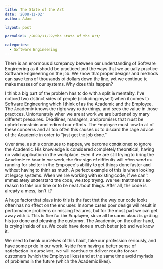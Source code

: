 ```yaml
---
title: The State of the Art
date: '2008-11-02'
author: Adam

layout: post

permalink: /2008/11/02/the-state-of-the-art/

categories:
  - Software Engineering
---
```

There is an enormous discrepancy between our understanding of Software
Engineering as it should be practiced and the ways that we actually practice
Software Engineering on the job. We know that proper designs and methods can
save tens of thousands of dollars down the line, yet we continue to make messes
of our systems. Why does this happen?

I think a big part of the problem has to do with a split in mentality. I've
noticed two distinct sides of people (including myself) when it comes to
Software Engineering which I think of as the Academic and the Employee. The
Academic knows the right way to do things, and sees the value in those
practices. Unfortunately when we are at work we are burdened by many different
pressures. Deadlines, managers, and promises that must be upheld constrain and
redirect our efforts. The Employee must bow to all of these concerns and all too
often this causes us to discard the sage advice of the Academic in order to
"just get the job done."

Over time, as this continues to happen, we become conditioned to ignore the
Academic. His knowledge is considered completely theoretical, having no valid
application in the workplace. Even if we are still trying to bring the Academic
to bear in our work, the first sign of difficulty will often send us running for
shelter in the Employee's ability to get things done faster and without having
to think as much. A perfect example of this is when looking at legacy systems.
When we are working with existing code, if we can't immediately understand the
code, we stop trying. We feel that there's no reason to take our time or to be
neat about things. After all, the code is already a mess, isn't it?

A huge factor that plays into this is the fact that the way our code looks often
has no effect on the end user. In some cases poor design will result in
performance problems or missing features, but for the most part we can get away
with it. This is fine for the Employee, since all he cares about is getting his
job done and pleasing the customer. The Academic, on the other hand, is crying
inside of us. We could have done a much better job and we know it.

We need to break ourselves of this habit, take our profession seriously, and
have some pride in our work. Aside from having a better sense of satisfaction in
ourselves, we will continue to deliver results for our customers (which the
Employee likes) and at the same time avoid myriads of problems in the future
(which the Academic likes).
